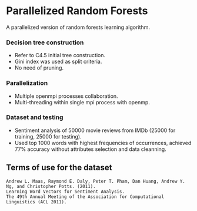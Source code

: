 # Parallelized Random Forests
A parallelized version of random forests learning algorithm.

### Decision tree construction
* Refer to C4.5 initial tree construction.
* Gini index was used as split criteria.
* No need of pruning.

### Parallelization
* Multiple openmpi processes collaboration.
* Multi-threading within single mpi process with openmp.

### Dataset and testing
* Sentiment analysis of 50000 movie reviews from IMDb (25000 for training, 25000 for testing).
* Used top 1000 words with highest frequencies of occurrences, achieved 77% accuracy without attributes selection and data cleanning.

## Terms of use for the dataset

    Andrew L. Maas, Raymond E. Daly, Peter T. Pham, Dan Huang, Andrew Y. Ng, and Christopher Potts. (2011).
    Learning Word Vectors for Sentiment Analysis.
    The 49th Annual Meeting of the Association for Computational Linguistics (ACL 2011).
